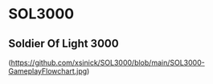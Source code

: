 # SOL3000
## Soldier Of Light 3000

(https://github.com/xsinick/SOL3000/blob/main/SOL3000-GameplayFlowchart.jpg)
